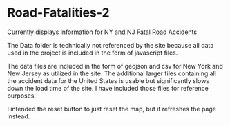 # Road-Fatalities-2
Currently displays information for NY and NJ Fatal Road Accidents

The Data folder is technically not referenced by the site because all data used in the project is included in the form of javascript files.

The data files are included in the form of geojson and csv for New York and New Jersey as utilized in the site. The additional larger files containing all the accident data for the United States is usable but significantly slows down the load time of the site. I have included those files for reference purposes.

I intended the reset button to just reset the map, but it refreshes the page instead. 
